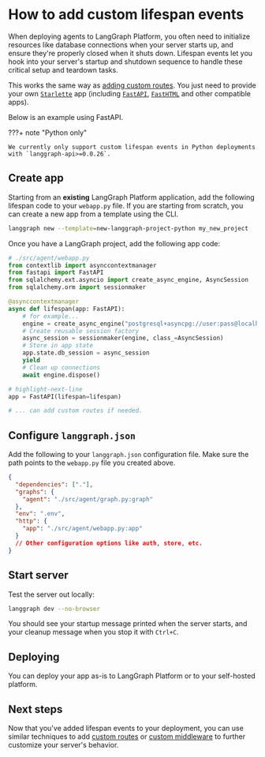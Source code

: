 # How to add custom lifespan events

When deploying agents to LangGraph Platform, you often need to initialize resources like database connections when your server starts up, and ensure they're properly closed when it shuts down. Lifespan events let you hook into your server's startup and shutdown sequence to handle these critical setup and teardown tasks.

This works the same way as [adding custom routes](custom_routes.md). You just need to provide your own [`Starlette`](https://www.starlette.io/applications/) app (including [`FastAPI`](https://fastapi.tiangolo.com/), [`FastHTML`](https://fastht.ml/) and other compatible apps).

Below is an example using FastAPI.

???+ note "Python only"

    We currently only support custom lifespan events in Python deployments with `langgraph-api>=0.0.26`.

## Create app

Starting from an **existing** LangGraph Platform application, add the following lifespan code to your `webapp.py` file. If you are starting from scratch, you can create a new app from a template using the CLI.

```bash
langgraph new --template=new-langgraph-project-python my_new_project
```

Once you have a LangGraph project, add the following app code:

```python
# ./src/agent/webapp.py
from contextlib import asynccontextmanager
from fastapi import FastAPI
from sqlalchemy.ext.asyncio import create_async_engine, AsyncSession
from sqlalchemy.orm import sessionmaker

@asynccontextmanager
async def lifespan(app: FastAPI):
    # for example...
    engine = create_async_engine("postgresql+asyncpg://user:pass@localhost/db")
    # Create reusable session factory
    async_session = sessionmaker(engine, class_=AsyncSession)
    # Store in app state
    app.state.db_session = async_session
    yield
    # Clean up connections
    await engine.dispose()

# highlight-next-line
app = FastAPI(lifespan=lifespan)

# ... can add custom routes if needed.
```

## Configure `langgraph.json`

Add the following to your `langgraph.json` configuration file. Make sure the path points to the `webapp.py` file you created above.

```json
{
  "dependencies": ["."],
  "graphs": {
    "agent": "./src/agent/graph.py:graph"
  },
  "env": ".env",
  "http": {
    "app": "./src/agent/webapp.py:app"
  }
  // Other configuration options like auth, store, etc.
}
```

## Start server

Test the server out locally:

```bash
langgraph dev --no-browser
```

You should see your startup message printed when the server starts, and your cleanup message when you stop it with `Ctrl+C`.

## Deploying

You can deploy your app as-is to LangGraph Platform or to your self-hosted platform.

## Next steps

Now that you've added lifespan events to your deployment, you can use similar techniques to add [custom routes](custom_routes.md) or [custom middleware](custom_middleware.md) to further customize your server's behavior.
